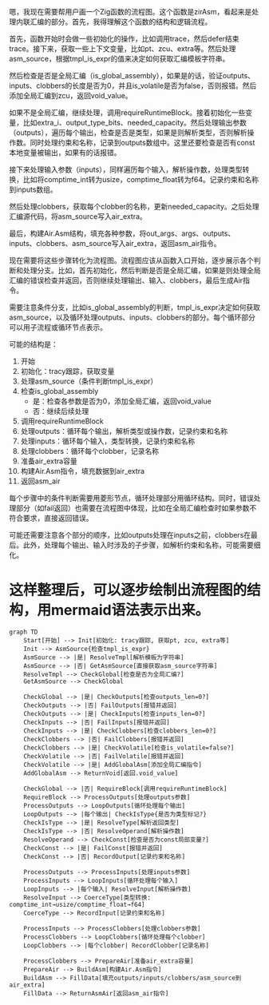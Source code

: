 嗯，我现在需要帮用户画一个Zig函数的流程图。这个函数是zirAsm，看起来是处理内联汇编的部分。首先，我得理解这个函数的结构和逻辑流程。

首先，函数开始时会做一些初始化的操作，比如调用trace，然后defer结束trace。接下来，获取一些上下文变量，比如pt、zcu、extra等。然后处理asm_source，根据tmpl_is_expr的值来决定如何获取汇编模板字符串。

然后检查是否是全局汇编（is_global_assembly），如果是的话，验证outputs、inputs、clobbers的长度是否为0，并且is_volatile是否为false，否则报错。然后添加全局汇编到zcu，返回void_value。

如果不是全局汇编，继续处理，调用requireRuntimeBlock。接着初始化一些变量，比如extra_i、output_type_bits、needed_capacity。然后处理输出参数（outputs），遍历每个输出，检查是否是类型，如果是则解析类型，否则解析操作数。同时处理约束和名称，记录到outputs数组中。这里还要检查是否有const本地变量被输出，如果有的话报错。

接下来处理输入参数（inputs），同样遍历每个输入，解析操作数，处理类型转换，比如将comptime_int转为usize，comptime_float转为f64。记录约束和名称到inputs数组。

然后处理clobbers，获取每个clobber的名称，更新needed_capacity。之后处理汇编源代码，将asm_source写入air_extra。

最后，构建Air.Asm结构，填充各种参数，将out_args、args、outputs、inputs、clobbers、asm_source写入air_extra，返回asm_air指令。

现在需要将这些步骤转化为流程图。流程图应该从函数入口开始，逐步展示各个判断和处理分支。比如，首先初始化，然后判断是否是全局汇编，如果是则处理全局汇编的错误检查并返回，否则继续处理输出、输入、clobbers，最后生成Air指令。

需要注意条件分支，比如is_global_assembly的判断，tmpl_is_expr决定如何获取asm_source，以及循环处理outputs、inputs、clobbers的部分。每个循环部分可以用子流程或循环节点表示。

可能的结构是：

1. 开始
2. 初始化：tracy跟踪，获取变量
3. 处理asm_source（条件判断tmpl_is_expr）
4. 检查is_global_assembly
   - 是：检查各参数是否为0，添加全局汇编，返回void_value
   - 否：继续后续处理
5. 调用requireRuntimeBlock
6. 处理outputs：循环每个输出，解析类型或操作数，记录约束和名称
7. 处理inputs：循环每个输入，类型转换，记录约束和名称
8. 处理clobbers：循环每个clobber，记录名称
9. 准备air_extra容量
10. 构建Air.Asm指令，填充数据到air_extra
11. 返回asm_air

每个步骤中的条件判断需要用菱形节点，循环处理部分用循环结构。同时，错误处理部分（如fail返回）也需要在流程图中体现，比如在全局汇编检查时如果参数不符合要求，直接返回错误。

可能还需要注意各个部分的顺序，比如outputs处理在inputs之前，clobbers在最后。此外，处理每个输出、输入时涉及的子步骤，如解析约束和名称，可能需要细化。

这样整理后，可以逐步绘制出流程图的结构，用mermaid语法表示出来。
================================================
```mermaid
graph TD
    Start[开始] --> Init[初始化: tracy跟踪, 获取pt, zcu, extra等]
    Init --> AsmSource{检查tmpl_is_expr}
    AsmSource --> |是| ResolveTmpl[解析模板为字符串]
    AsmSource --> |否| GetAsmSource[直接获取asm_source字符串]
    ResolveTmpl --> CheckGlobal[检查是否为全局汇编?]
    GetAsmSource --> CheckGlobal

    CheckGlobal --> |是| CheckOutputs[检查outputs_len=0?]
    CheckOutputs --> |否| FailOutputs[报错并返回]
    CheckOutputs --> |是| CheckInputs[检查inputs_len=0?]
    CheckInputs --> |否| FailInputs[报错并返回]
    CheckInputs --> |是| CheckClobbers[检查clobbers_len=0?]
    CheckClobbers --> |否| FailClobbers[报错并返回]
    CheckClobbers --> |是| CheckVolatile[检查is_volatile=false?]
    CheckVolatile --> |否| FailVolatile[报错并返回]
    CheckVolatile --> |是| AddGlobalAsm[添加全局汇编指令]
    AddGlobalAsm --> ReturnVoid[返回.void_value]

    CheckGlobal --> |否| RequireBlock[调用requireRuntimeBlock]
    RequireBlock --> ProcessOutputs[处理outputs参数]
    ProcessOutputs --> LoopOutputs[循环处理每个输出]
    LoopOutputs --> |每个输出| CheckIsType{是否为类型标记?}
    CheckIsType --> |是| ResolveType[解析返回类型]
    CheckIsType --> |否| ResolveOperand[解析操作数]
    ResolveOperand --> CheckConst[检查是否为const局部变量?]
    CheckConst --> |是| FailConst[报错并返回]
    CheckConst --> |否| RecordOutput[记录约束和名称]

    ProcessOutputs --> ProcessInputs[处理inputs参数]
    ProcessInputs --> LoopInputs[循环处理每个输入]
    LoopInputs --> |每个输入| ResolveInput[解析操作数]
    ResolveInput --> CoerceType[类型转换: comptime_int→usize/comptime_float→f64]
    CoerceType --> RecordInput[记录约束和名称]

    ProcessInputs --> ProcessClobbers[处理clobbers参数]
    ProcessClobbers --> LoopClobbers[循环处理每个clobber]
    LoopClobbers --> |每个clobber| RecordClobber[记录名称]

    ProcessClobbers --> PrepareAir[准备air_extra容量]
    PrepareAir --> BuildAsm[构建Air.Asm指令]
    BuildAsm --> FillData[填充outputs/inputs/clobbers/asm_source到air_extra]
    FillData --> ReturnAsmAir[返回asm_air指令]
```